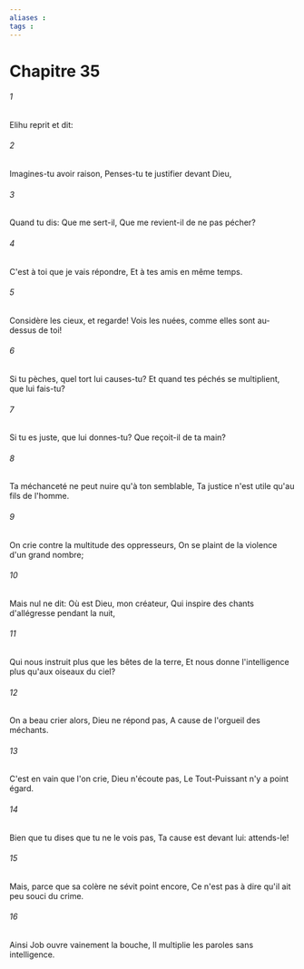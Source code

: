 ```yaml
---
aliases : 
tags : 
---
```


# Chapitre 35

###### 1
Elihu reprit et dit:
###### 2
Imagines-tu avoir raison, Penses-tu te justifier devant Dieu,
###### 3
Quand tu dis: Que me sert-il, Que me revient-il de ne pas pécher?
###### 4
C'est à toi que je vais répondre, Et à tes amis en même temps.
###### 5
Considère les cieux, et regarde! Vois les nuées, comme elles sont au-dessus de toi!
###### 6
Si tu pèches, quel tort lui causes-tu? Et quand tes péchés se multiplient, que lui fais-tu?
###### 7
Si tu es juste, que lui donnes-tu? Que reçoit-il de ta main?
###### 8
Ta méchanceté ne peut nuire qu'à ton semblable, Ta justice n'est utile qu'au fils de l'homme.
###### 9
On crie contre la multitude des oppresseurs, On se plaint de la violence d'un grand nombre;
###### 10
Mais nul ne dit: Où est Dieu, mon créateur, Qui inspire des chants d'allégresse pendant la nuit,
###### 11
Qui nous instruit plus que les bêtes de la terre, Et nous donne l'intelligence plus qu'aux oiseaux du ciel?
###### 12
On a beau crier alors, Dieu ne répond pas, A cause de l'orgueil des méchants.
###### 13
C'est en vain que l'on crie, Dieu n'écoute pas, Le Tout-Puissant n'y a point égard.
###### 14
Bien que tu dises que tu ne le vois pas, Ta cause est devant lui: attends-le!
###### 15
Mais, parce que sa colère ne sévit point encore, Ce n'est pas à dire qu'il ait peu souci du crime.
###### 16
Ainsi Job ouvre vainement la bouche, Il multiplie les paroles sans intelligence.
